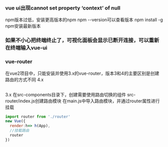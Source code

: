 ### vue ui出现cannot set property ‘context’ of null
npm版本过低，安装更高版本的npm
npm --version可以查看版本
npm install -g npm安装最新版本

### 如果不小心把终端终止了，可视化面板会显示已断开连接，可以重新在终端输入vue-ui
### vue-router
在vue2项目中，只能安装并使用3.x的vue-router，版本3和4的主要区别是创建路由的方式不同
4.x
```
```
3.x
在src-components目录下，创建需要使用路由切换的组件
src-router/index.js创建路由模块
在main.js中导入路由模块，并通过router属性进行挂载
```javaScript
import router from './router'
new Vue({
  render:h=> h(App),
  //挂载路由
  router
})
```
```

```